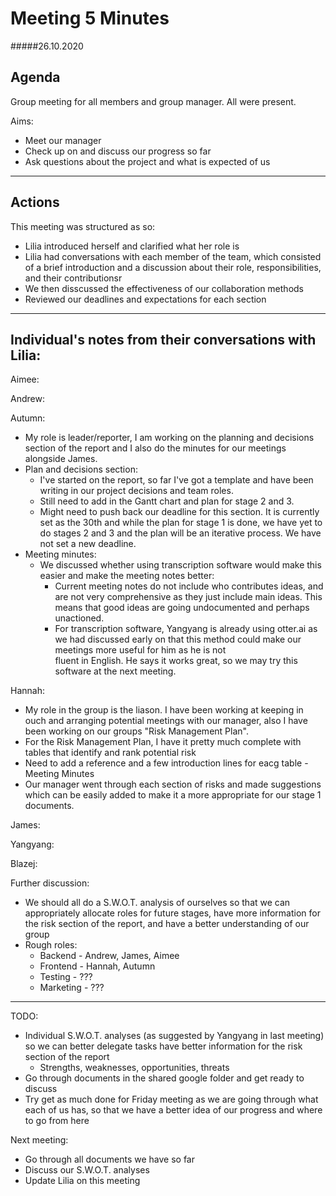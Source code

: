 Meeting 5 Minutes
===============

#####26.10.2020

Agenda
------

Group meeting for all members and group manager. All were present.

Aims:
  - Meet our manager
  - Check up on and discuss our progress so far
  - Ask questions about the project and what is expected of us
  
---------------

Actions
-------

This meeting was structured as so:
  - Lilia introduced herself and clarified what her role is
  - Lilia had conversations with each member of the team, which consisted of a brief introduction and a discussion about their role, responsibilities, and their contributionsr
  - We then disscussed the effectiveness of our collaboration methods
  - Reviewed our deadlines and expectations for each section

---
  
Individual's notes from their conversations with Lilia:
-
Aimee:
  
  
Andrew:
  
  
Autumn:
  - My role is leader/reporter, I am working on the planning and decisions section of the report and I also do the minutes for our meetings alongside James.
  - Plan and decisions section:
    - I've started on the report, so far I've got a template and have been writing in our project decisions and team roles.
    - Still need to add in the Gantt chart and plan for stage 2 and 3.
    - Might need to push back our deadline for this section. It is currently set as the 30th and while the plan for stage 1 is done, we have yet to do stages 2 and 3 and the
      plan will be an iterative process. We have not set a new deadline.
  - Meeting minutes:
    - We discussed whether using transcription software would make this easier and make the meeting notes better:
      - Current meeting notes do not include who contributes ideas, and are not very comprehensive as they just include main ideas. This means that good ideas are going 
        undocumented and perhaps unactioned.
      - For transcription software, Yangyang is already using otter.ai as we had discussed early on that this method could make our meetings more useful for him as he is not   
        fluent in English. He says it works great, so we may try this software at the next meeting.
  
Hannah:
   - My role in the group is the liason. I have been working at keeping in ouch and arranging potential meetings with our manager, also I have been working on our groups     "Risk Management Plan".
   - For the Risk Management Plan, I have it pretty much complete with tables that identify and rank potential risk
   - Need to add a reference and a few introduction lines for eacg table 
 -Meeting Minutes
  - Our manager went through each section of risks and made suggestions which can be easily added to make it a more appropriate for our stage 1 documents.
  
  
James:
  
  
Yangyang:
  
  
Blazej:
  
 
 
 
 
Further discussion:
  - We should all do a S.W.O.T. analysis of ourselves so that we can appropriately allocate roles for future stages, have more information for the risk section of the report,
    and have a better understanding of our group
  - Rough roles:
    - Backend - Andrew, James, Aimee
    - Frontend - Hannah, Autumn
    - Testing - ???
    - Marketing - ???

---

TODO:
  - Individual S.W.O.T. analyses (as suggested by Yangyang in last meeting) so we can better delegate tasks have better information for the risk section of the report
    - Strengths, weaknesses, opportunities, threats
  - Go through documents in the shared google folder and get ready to discuss
  - Try get as much done for Friday meeting as we are going through what each of us has, so that we have a better idea of our progress and where to go from here


Next meeting:
  - Go through all documents we have so far
  - Discuss our S.W.O.T. analyses
  - Update Lilia on this meeting
